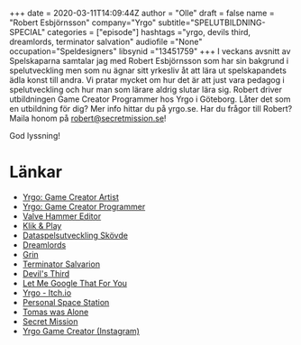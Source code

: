 +++ 
date = 2020-03-11T14:09:44Z
author = "Olle"
draft = false
name = "Robert Esbjörnsson"
company="Yrgo"
subtitle="SPELUTBILDNING-SPECIAL"
categories = ["episode"]
hashtags ="yrgo, devils third, dreamlords, terminator salvation"
audiofile ="None"
occupation="Speldesigners"
libsynid ="13451759"
+++ 
I veckans avsnitt av Spelskaparna samtalar jag med Robert Esbjörnsson som har sin bakgrund i spelutveckling men som nu ägnar sitt yrkesliv åt att lära ut spelskapandets ädla konst till andra. Vi pratar mycket om hur det är att just vara pedagog i spelutveckling och hur man som lärare aldrig slutar lära sig. Robert driver utbildningen Game Creator Programmer hos Yrgo i Göteborg. Låter det som en utbildning för dig? Mer info hittar du på yrgo.se. Har du frågor till Robert?
Maila honom på robert@secretmission.se!

God lyssning!

# Länkar
* [Yrgo: Game Creator Artist](https://yrgo.se/utbildningar/game-creator-artist/)
* [Yrgo: Game Creator Programmer](https://yrgo.se/utbildningar/game-creator-programmer/)
* [Valve Hammer Editor](https://developer.valvesoftware.com/wiki/Valve_Hammer_Editor)
* [Klik & Play](https://en.wikipedia.org/wiki/Clickteam)
* [Dataspelsutveckling Skövde](https://www.his.se/utbildning/dataspelsutveckling/)
* [Dreamlords](https://www.youtube.com/watch?v=ZRgEVEnmZ4w)
* [Grin](https://sv.wikipedia.org/wiki/Grin)
* [Terminator Salvarion](https://www.youtube.com/watch?v=UoP9mi-aa_A)
* [Devil's Third](https://www.youtube.com/watch?v=7yTldFe2m-A)
* [Let Me Google That For You](https://sv.lmgtfy.com/)
* [Yrgo - Itch.io](https://yrgo-game-creator.itch.io/)
* [Personal Space Station](https://yrgo-game-creator.itch.io/personal-space-station)
* [Tomas was Alone](https://www.youtube.com/watch?v=5K4zjNtQ3y8)
* [Secret Mission](http://www.secretmission.se/ )
* [Yrgo Game Creator (Instagram)](https://www.instagram.com/yrgo_game_creator/)

 
